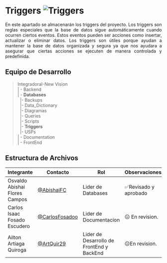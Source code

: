 # Triggers ![Triggers](https://img.shields.io/badge/Triggers-Yes-brightgreen)


<p align = justify>
En este apartado se almacenarán los triggers del proyecto. Los triggers son reglas especiales que la base de datos sigue automáticamente cuando ocurren ciertos eventos. Estos eventos pueden ser acciones como insertar, actualizar o eliminar datos. Los triggers son útiles porque ayudan a mantener la base de datos organizada y segura ya que nos ayudara a  asegurar que ciertas acciones se ejecuten de manera controlada y predefinida.
</p>

## Equipo de Desarrollo
>IntegradoraI-New Vision<br>
>| - Backend <br>
>| - **Databases**<br>
>&nbsp;&nbsp;|- Backups<br>
>&nbsp;&nbsp;|- Data_Dictionary<br>
>&nbsp;&nbsp;|- Diagramas<br>
>&nbsp;&nbsp;|- Queries<br>
>&nbsp;&nbsp;|- Scripts<br>
>&nbsp;&nbsp;|- **Triggers**<br>
>&nbsp;&nbsp;|- USPs<br>
>| - Documentation<br>
>| - FrontEnd


## Estructura de Archivos
|Integrante|Contacto|Rol|Observaciones|
|------------|--------|---|---|
|Osvaldo Abishai Flores Campos|[@AbishaiFC](https://github.com/AbishaiFC)|Lider de Databases|✅Revisado y aprobado|
|Carlos Isaac Fosado Escudero|[@CarlosFosadoo](https://github.com/CarlosFosadoo)|Lider de Documentacion|😐 En revision.|
|Ailton Artiaga Quiroga|[@ArtQuir29](https://github.com/ArtQuir29)|Lider de Desarrollo de FrontEnd y BackEnd |😐En revision.|

